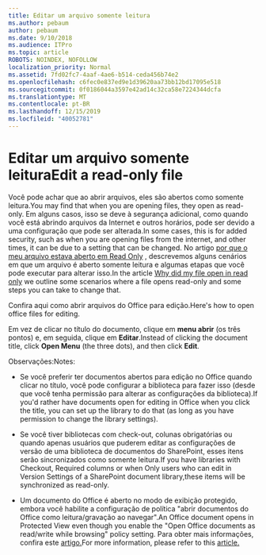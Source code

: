 ```yaml
---
title: Editar um arquivo somente leitura
ms.author: pebaum
author: pebaum
ms.date: 9/10/2018
ms.audience: ITPro
ms.topic: article
ROBOTS: NOINDEX, NOFOLLOW
localization_priority: Normal
ms.assetid: 7fd02fc7-4aaf-4ae6-b514-ceda456b74e2
ms.openlocfilehash: c6fec0e837ed9e1d39620aa73bb12bd17095e518
ms.sourcegitcommit: 0f0186044a3597e42ad14c32ca58e7224344dcfa
ms.translationtype: MT
ms.contentlocale: pt-BR
ms.lasthandoff: 12/15/2019
ms.locfileid: "40052781"
---
```

# <a name="edit-a-read-only-file"></a><span data-ttu-id="b9116-102">Editar um arquivo somente leitura</span><span class="sxs-lookup"><span data-stu-id="b9116-102">Edit a read-only file</span></span>

<span data-ttu-id="b9116-103">Você pode achar que ao abrir arquivos, eles são abertos como somente leitura.</span><span class="sxs-lookup"><span data-stu-id="b9116-103">You may find that when you are opening files, they open as read-only.</span></span> <span data-ttu-id="b9116-104">Em alguns casos, isso se deve à segurança adicional, como quando você está abrindo arquivos da Internet e outros horários, pode ser devido a uma configuração que pode ser alterada.</span><span class="sxs-lookup"><span data-stu-id="b9116-104">In some cases, this is for added security, such as when you are opening files from the internet, and other times, it can be due to a setting that can be changed.</span></span> <span data-ttu-id="b9116-105">No artigo [por que o meu arquivo estava aberto em Read Only](https://support.office.com/article/Why-did-my-file-open-read-only-3ab4b792-da50-4b38-8628-14c64e1f1d15) , descrevemos alguns cenários em que um arquivo é aberto somente leitura e algumas etapas que você pode executar para alterar isso.</span><span class="sxs-lookup"><span data-stu-id="b9116-105">In the article [Why did my file open in read only](https://support.office.com/article/Why-did-my-file-open-read-only-3ab4b792-da50-4b38-8628-14c64e1f1d15) we outline some scenarios where a file opens read-only and some steps you can take to change that.</span></span>

<span data-ttu-id="b9116-106">Confira aqui como abrir arquivos do Office para edição.</span><span class="sxs-lookup"><span data-stu-id="b9116-106">Here's how to open office files for editing.</span></span>

<span data-ttu-id="b9116-107">Em vez de clicar no título do documento, clique em **menu abrir** (os três pontos) e, em seguida, clique em **Editar**.</span><span class="sxs-lookup"><span data-stu-id="b9116-107">Instead of clicking the document title, click **Open Menu** (the three dots), and then click **Edit**.</span></span>

<span data-ttu-id="b9116-108">Observações:</span><span class="sxs-lookup"><span data-stu-id="b9116-108">Notes:</span></span>

- <span data-ttu-id="b9116-109">Se você preferir ter documentos abertos para edição no Office quando clicar no título, você pode configurar a biblioteca para fazer isso (desde que você tenha permissão para alterar as configurações da biblioteca).</span><span class="sxs-lookup"><span data-stu-id="b9116-109">If you'd rather have documents open for editing in Office when you click the title, you can set up the library to do that (as long as you have permission to change the library settings).</span></span>

- <span data-ttu-id="b9116-110">Se você tiver bibliotecas com check-out, colunas obrigatórias ou quando apenas usuários que puderem editar as configurações de versão de uma biblioteca de documentos do SharePoint, esses itens serão sincronizados como somente leitura.</span><span class="sxs-lookup"><span data-stu-id="b9116-110">If you have libraries with Checkout, Required columns or when Only users who can edit in Version Settings of a SharePoint document library,these items will be synchronized as read-only.</span></span>

- <span data-ttu-id="b9116-111">Um documento do Office é aberto no modo de exibição protegido, embora você habilite a configuração de política "abrir documentos do Office como leitura/gravação ao navegar".</span><span class="sxs-lookup"><span data-stu-id="b9116-111">An Office document opens in Protected View even though you enable the "Open Office documents as read/write while browsing" policy setting.</span></span> <span data-ttu-id="b9116-112">Para obter mais informações, confira este [artigo.](https://support.microsoft.com/help/983047/an-office-document-opens-in-protected-view-even-though-you-enable-the)</span><span class="sxs-lookup"><span data-stu-id="b9116-112">For more information, please refer to this [article.](https://support.microsoft.com/help/983047/an-office-document-opens-in-protected-view-even-though-you-enable-the)</span></span>

